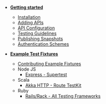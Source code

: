 - [**Getting started**](README.md)
  - [Installation](setup/install.md)
  - [Adding APIs](setup/adding-apis.md)
  - [API Configuration](setup/project-setup.md)
  - [Testing Guidelines](setup/testing-guidelines.md)
  - [Publishing Snapshots](setup/publishing-snapshots.md)
  - [Authentication Schemes](setup/authentication.md)
  
- [**Example Test Fixtures**](example-fixtures/index.md)
  - [Contributing Example Fixtures](example-fixtures/contributing.md)
  - Node JS
    - [Express - Supertest](example-fixtures/node/express-js/supertest.md)
  - Scala
    - [Akka HTTP - Route TestKit](example-fixtures/scala/akka-http/routetestkit.md)
  - Ruby
    - [Rails/Rack - All Testing Frameworks](example-fixtures/ruby/using-rack.md)
